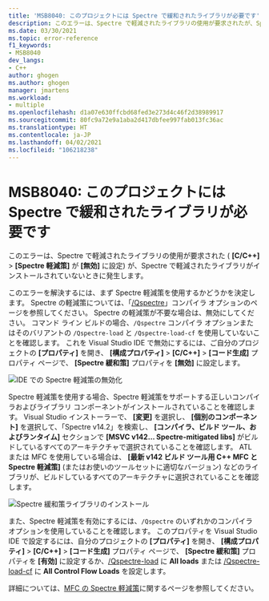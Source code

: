 ```yaml
---
title: 'MSB8040: このプロジェクトには Spectre で緩和されたライブラリが必要です'
description: このエラーは、Spectre で軽減されたライブラリの使用が要求されたが、Spectre で軽減されたライブラリがインストールされていないときに発生します。
ms.date: 03/30/2021
ms.topic: error-reference
f1_keywords:
- MSB8040
dev_langs:
- C++
author: ghogen
ms.author: ghogen
manager: jmartens
ms.workload:
- multiple
ms.openlocfilehash: d1a07e630ffcbd68fed3e273d4c46f2d38989917
ms.sourcegitcommit: 80fc9a72e9a1aba2d417dbfee997fab013fc36ac
ms.translationtype: HT
ms.contentlocale: ja-JP
ms.lasthandoff: 04/02/2021
ms.locfileid: "106218238"
---
```

# <a name="msb8040-spectre-mitigated-libraries-are-required-for-this-project"></a>MSB8040: このプロジェクトには Spectre で緩和されたライブラリが必要です

このエラーは、Spectre で軽減されたライブラリの使用が要求された ( **[C/C++]**  >  **[Spectre 軽減策]** が **[無効]** に設定) が、Spectre で軽減されたライブラリがインストールされていないときに発生します。

このエラーを解決するには、まず Spectre 軽減策を使用するかどうかを決定します。 Spectre の軽減策については、「[/Qspectre](/cpp/build/reference/qspectre)」コンパイラ オプションのページを参照してください。 Spectre の軽減策が不要な場合は、無効にしてください。 コマンド ライン ビルドの場合、`/Qspectre` コンパイラ オプションまたはそのバリアントの `/Qspectre-load` と `/Qspectre-load-cf` を使用していないことを確認します。 これを Visual Studio IDE で無効にするには、ご自分のプロジェクトの **[プロパティ]** を開き、 **[構成プロパティ]**  >  **[C/C++]**  >  **[コード生成]** プロパティ ページで、 **[Spectre 緩和策]** プロパティを **[無効]** に設定します。

![IDE での Spectre 軽減策の無効化](../media/errors/spectre-disable.png)

 Spectre 軽減策を使用する場合、Spectre 軽減策をサポートする正しいコンパイラおよびライブラリ コンポーネントがインストールされていることを確認します。 Visual Studio インストーラーで、 **[変更]** を選択し、 **[個別のコンポーネント]** を選択して、「Spectre v14.2」を検索し、 **[コンパイラ、ビルド ツール、およびランタイム]** セクションで **[MSVC v142… Spectre-mitigated libs]** がビルドしているすべてのアーキテクチャで選択されていることを確認します。 ATL または MFC を使用している場合は、 **[最新 v142 ビルド ツール用 C++ MFC と Spectre 軽減策]** (またはお使いのツールセットに適切なバージョン) などのライブラリが、ビルドしているすべてのアーキテクチャに選択されていることを確認します。

![Spectre 緩和策ライブラリのインストール](../media/errors/spectre-install-components.png)

また、Spectre 軽減策を有効にするには、`/Qspectre` のいずれかのコンパイラ オプションを使用していることを確認します。 このプロパティを Visual Studio IDE で設定するには、自分のプロジェクトの **[プロパティ]** を開き、 **[構成プロパティ]**  >  **[C/C++]**  >  **[コード生成]** プロパティ ページで、 **[Spectre 緩和策]** プロパティを **[有効]** に設定するか、[/Qspectre-load](/cpp/build/reference/qspectre-load) に **All loads** または [/Qspectre-load-cf](/cpp/build/reference/qspectre-load-cf) に **All Control Flow Loads** を設定します。

詳細については、[MFC の Spectre 軽減策](https://devblogs.microsoft.com/cppblog/spectre-mitigations-in-msvc/)に関するページを参照してください。
